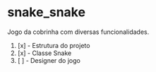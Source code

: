 # snake_snake
Jogo da cobrinha com diversas funcionalidades.


1. [x] - Estrutura do projeto
1. [x] - Classe Snake 
1. [ ] - Designer do jogo
